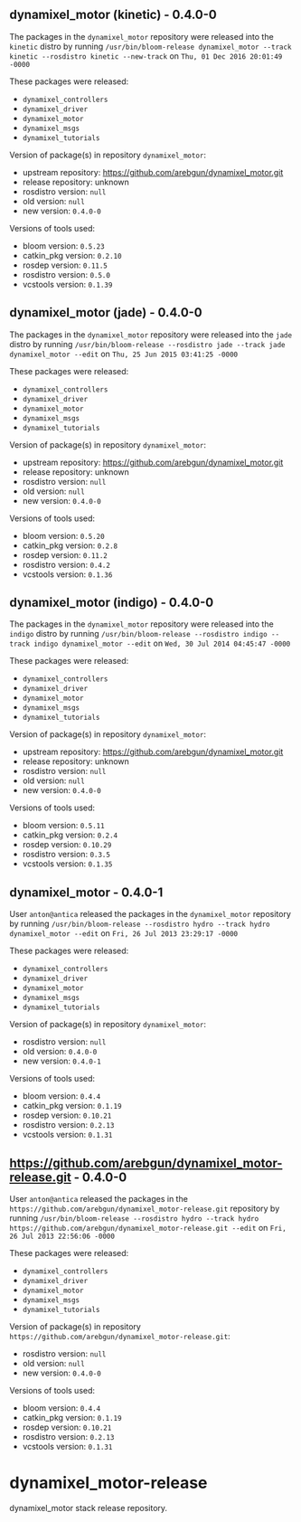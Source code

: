 ## dynamixel_motor (kinetic) - 0.4.0-0

The packages in the `dynamixel_motor` repository were released into the `kinetic` distro by running `/usr/bin/bloom-release dynamixel_motor --track kinetic --rosdistro kinetic --new-track` on `Thu, 01 Dec 2016 20:01:49 -0000`

These packages were released:
- `dynamixel_controllers`
- `dynamixel_driver`
- `dynamixel_motor`
- `dynamixel_msgs`
- `dynamixel_tutorials`

Version of package(s) in repository `dynamixel_motor`:

- upstream repository: https://github.com/arebgun/dynamixel_motor.git
- release repository: unknown
- rosdistro version: `null`
- old version: `null`
- new version: `0.4.0-0`

Versions of tools used:

- bloom version: `0.5.23`
- catkin_pkg version: `0.2.10`
- rosdep version: `0.11.5`
- rosdistro version: `0.5.0`
- vcstools version: `0.1.39`


## dynamixel_motor (jade) - 0.4.0-0

The packages in the `dynamixel_motor` repository were released into the `jade` distro by running `/usr/bin/bloom-release --rosdistro jade --track jade dynamixel_motor --edit` on `Thu, 25 Jun 2015 03:41:25 -0000`

These packages were released:
- `dynamixel_controllers`
- `dynamixel_driver`
- `dynamixel_motor`
- `dynamixel_msgs`
- `dynamixel_tutorials`

Version of package(s) in repository `dynamixel_motor`:
- upstream repository: https://github.com/arebgun/dynamixel_motor.git
- release repository: unknown
- rosdistro version: `null`
- old version: `null`
- new version: `0.4.0-0`

Versions of tools used:
- bloom version: `0.5.20`
- catkin_pkg version: `0.2.8`
- rosdep version: `0.11.2`
- rosdistro version: `0.4.2`
- vcstools version: `0.1.36`


## dynamixel_motor (indigo) - 0.4.0-0

The packages in the `dynamixel_motor` repository were released into the `indigo` distro by running `/usr/bin/bloom-release --rosdistro indigo --track indigo dynamixel_motor --edit` on `Wed, 30 Jul 2014 04:45:47 -0000`

These packages were released:
- `dynamixel_controllers`
- `dynamixel_driver`
- `dynamixel_motor`
- `dynamixel_msgs`
- `dynamixel_tutorials`

Version of package(s) in repository `dynamixel_motor`:
- upstream repository: https://github.com/arebgun/dynamixel_motor.git
- release repository: unknown
- rosdistro version: `null`
- old version: `null`
- new version: `0.4.0-0`

Versions of tools used:
- bloom version: `0.5.11`
- catkin_pkg version: `0.2.4`
- rosdep version: `0.10.29`
- rosdistro version: `0.3.5`
- vcstools version: `0.1.35`


## dynamixel_motor - 0.4.0-1

User `anton@antica` released the packages in the `dynamixel_motor` repository by running `/usr/bin/bloom-release --rosdistro hydro --track hydro dynamixel_motor --edit` on `Fri, 26 Jul 2013 23:29:17 -0000`

These packages were released:
- `dynamixel_controllers`
- `dynamixel_driver`
- `dynamixel_motor`
- `dynamixel_msgs`
- `dynamixel_tutorials`

Version of package(s) in repository `dynamixel_motor`:
- rosdistro version: `null`
- old version: `0.4.0-0`
- new version: `0.4.0-1`

Versions of tools used:
- bloom version: `0.4.4`
- catkin_pkg version: `0.1.19`
- rosdep version: `0.10.21`
- rosdistro version: `0.2.13`
- vcstools version: `0.1.31`


## https://github.com/arebgun/dynamixel_motor-release.git - 0.4.0-0

User `anton@antica` released the packages in the `https://github.com/arebgun/dynamixel_motor-release.git` repository by running `/usr/bin/bloom-release --rosdistro hydro --track hydro https://github.com/arebgun/dynamixel_motor-release.git --edit` on `Fri, 26 Jul 2013 22:56:06 -0000`

These packages were released:
- `dynamixel_controllers`
- `dynamixel_driver`
- `dynamixel_motor`
- `dynamixel_msgs`
- `dynamixel_tutorials`

Version of package(s) in repository `https://github.com/arebgun/dynamixel_motor-release.git`:
- rosdistro version: `null`
- old version: `null`
- new version: `0.4.0-0`

Versions of tools used:
- bloom version: `0.4.4`
- catkin_pkg version: `0.1.19`
- rosdep version: `0.10.21`
- rosdistro version: `0.2.13`
- vcstools version: `0.1.31`


dynamixel_motor-release
=======================

dynamixel_motor stack release repository.
